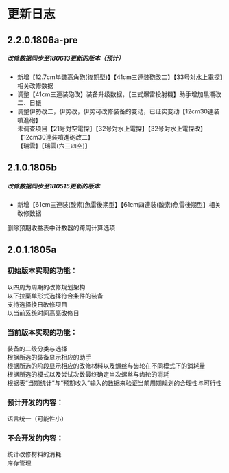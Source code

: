 # 更新日志
## 2.2.0.1806a-pre
##### 改修数据同步至180613更新的版本（预计）
* 新增【12.7cm単装高角砲(後期型)】【41cm三連装砲改二】【33号対水上電探】相关改修数据  
* 调整【41cm三連装砲改】装备升级数据，【三式爆雷投射機】助手增加黒潮改二、日振  
* 调整伊勢改二，伊势改，伊势可改修装备的变动，已证实变动【12cm30連装噴進砲】  
  未调查项目【21号対空電探】【32号対水上電探】【32号対水上電探改】【12cm30連装噴進砲改二】  
  【瑞雲】【瑞雲(六三四空)】


## 2.1.0.1805b
##### 改修数据同步至180515更新的版本
* 新增【61cm三連装(酸素)魚雷後期型】【61cm四連装(酸素)魚雷後期型】相关改修数据

删除预期收益表中计数器的跨周计算选项  

## 2.0.1.1805a

### 初始版本实现的功能：
以四周为周期的改修规划架构  
以下拉菜单形式选择符合条件的装备  
支持选择换日改修项目  
以当前系统时间高亮改修日  

### 当前版本实现的功能：
装备的二级分类与选择  
根据所选的装备显示相应的助手  
根据所选的阶段显示相应的改修材料以及螺丝与齿轮在不同模式下的消耗量  
根据所选的模式以及尝试次数最终确定当次螺丝与齿轮的消耗  
根据表“当期统计”与“预期收入”输入的数据来验证当前周期规划的合理性与可行性  

### 预计开发的内容：
语言统一（可能性小）

### 不会开发的内容：
统计改修材料的消耗  
库存管理
